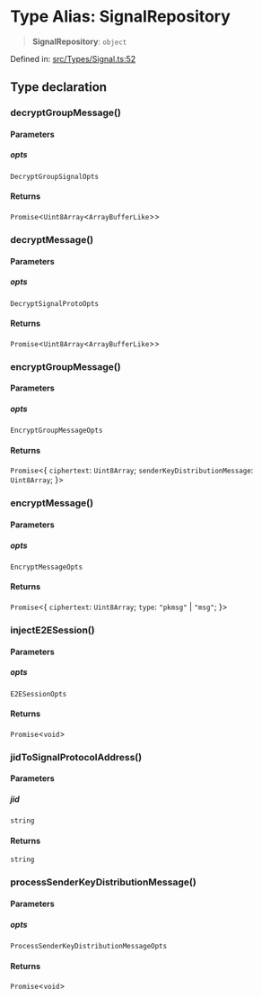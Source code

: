 # Type Alias: SignalRepository

> **SignalRepository**: `object`

Defined in: [src/Types/Signal.ts:52](https://github.com/Fokusdotid/Baileys/blob/982cc5b3c62bfc7b56d2f8f8427b6c1a2dda856f/src/Types/Signal.ts#L52)

## Type declaration

### decryptGroupMessage()

#### Parameters

##### opts

`DecryptGroupSignalOpts`

#### Returns

`Promise`\<`Uint8Array`\<`ArrayBufferLike`\>\>

### decryptMessage()

#### Parameters

##### opts

`DecryptSignalProtoOpts`

#### Returns

`Promise`\<`Uint8Array`\<`ArrayBufferLike`\>\>

### encryptGroupMessage()

#### Parameters

##### opts

`EncryptGroupMessageOpts`

#### Returns

`Promise`\<\{ `ciphertext`: `Uint8Array`; `senderKeyDistributionMessage`: `Uint8Array`; \}\>

### encryptMessage()

#### Parameters

##### opts

`EncryptMessageOpts`

#### Returns

`Promise`\<\{ `ciphertext`: `Uint8Array`; `type`: `"pkmsg"` \| `"msg"`; \}\>

### injectE2ESession()

#### Parameters

##### opts

`E2ESessionOpts`

#### Returns

`Promise`\<`void`\>

### jidToSignalProtocolAddress()

#### Parameters

##### jid

`string`

#### Returns

`string`

### processSenderKeyDistributionMessage()

#### Parameters

##### opts

`ProcessSenderKeyDistributionMessageOpts`

#### Returns

`Promise`\<`void`\>
